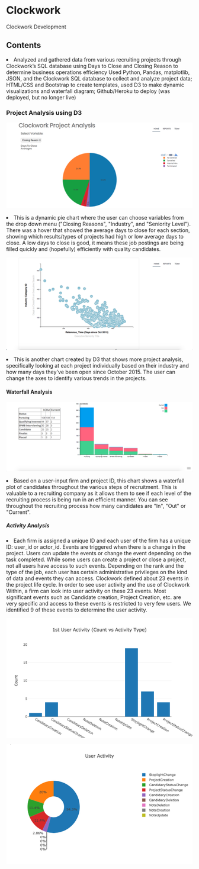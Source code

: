 # Clockwork
Clockwork Development

<h2>Contents</h2>
<li>Analyzed and gathered data from various recruiting projects through Clockwork’s SQL database using Days to Close and Closing Reason to determine business operations efficiency Used Python, Pandas, matplotlib, JSON, and the Clockwork SQL database to collect and analyze project data; HTML/CSS and Bootstrap to create templates, used D3 to make dynamic visualizations and waterfall diagram; Github/Heroku to deploy (was deployed, but no longer live)</li>

<h3>Project Analysis using D3</h3>

![alt text](https://github.com/kjordan18/kjordan18.github.io/blob/master/Clockwork%20Application/Screen%20Shot%202018-09-17%20at%209.04.08%20AM.png "D3 Pie Chart")

<li>This is a dynamic pie chart where the user can choose variables from the drop down menu ("Closing Reasons", "Industry", and "Seniority Level"). There was a hover that showed the average days to close for each section, showing which results/types of projects had high or low average days to close. A low days to close is good, it means these job postings are being filled quickly and (hopefully) efficiently with quality candidates.</li>

![alt text](https://github.com/kjordan18/kjordan18.github.io/blob/master/Clockwork%20Application/Screen%20Shot%202018-09-17%20at%209.04.37%20AM.png "D3 Scatter Plot")

<li>This is another chart created by D3 that shows more project analysis, specifically looking at each project individually based on their industry and how many days they've been open since October 2015. The user can change the axes to identify various trends in the projects.</li>
  
<h4>Waterfall Analysis</h4>

![alt text](https://github.com/kjordan18/kjordan18.github.io/blob/master/Clockwork%20Application/Screen%20Shot%202018-09-17%20at%209.05.32%20AM.png "Waterfall Plot")

<li> Based on a user-input firm and project ID, this chart shows a waterfall plot of candidates throughout the various steps of recruitment. This is valuable to a recruiting company as it allows them to see if each level of the recruiting process is being run in an efficient manner. You can see throughout the recruiting process how many candidates are "In", "Out" or "Current". </li>

<h5>Activity Analysis</h5>

<li>Each firm is assigned a unique ID and each user of the firm has a unique ID: user_id or actor_id. Events are triggered when there is a change in the project. Users can update the events or change the event depending on the task completed. While some users can create a project or close a project, not all users have access to such events. Depending on the rank and the type of the job, each user has certain administrative privileges on the kind of data and events they can access. Clockwork defined about 23 events in the project life cycle. In order to see user activity and the use of Clockwork Within, a firm can look into user activity on these 23 events. Most significant events such as Candidate creation, Project Creation, etc. are very specific and access to these events is restricted to very few users. We identified 9 of these events to determine the user activity.</li>

![alt text](https://github.com/kjordan18/kjordan18.github.io/blob/master/Clockwork%20Application/newplot%20(3).png "Activity Bar Plot")

![alt text](https://github.com/kjordan18/kjordan18.github.io/blob/master/Clockwork%20Application/newplot%20(4).png "Activity Pie Chart")

